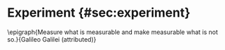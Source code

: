 # Experiment {#sec:experiment}

\epigraph{Measure what is measurable and make measurable
   what is not so.}{Galileo Galilei (attributed)}
